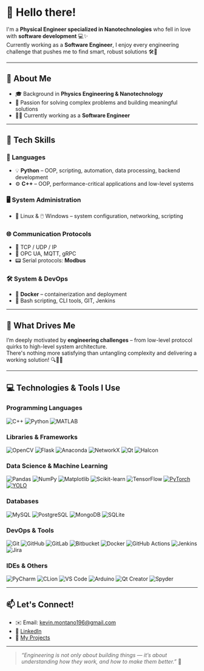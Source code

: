 # 👋 Hello there!

I'm a **Physical Engineer specialized in Nanotechnologies** who fell in love with **software development** 💻✨  
Currently working as a **Software Engineer**, I enjoy every engineering challenge that pushes me to find smart, robust solutions 🛠️🧠

---

## 🚀 About Me

- 🎓 Background in **Physics Engineering & Nanotechnology**
- 🧩 Passion for solving complex problems and building meaningful solutions
- 🧑‍💻 Currently working as a **Software Engineer**

---

## 🧠 Tech Skills

### 📝 Languages
- 💡 **Python** – OOP, scripting, automation, data processing, backend development  
- ⚙️ **C++** – OOP, performance-critical applications and low-level systems

### 🖥️ System Administration
- 🐧 Linux & 🖱️ Windows – system configuration, networking, scripting

### 🌐 Communication Protocols
- 🔌 TCP / UDP / IP  
- 🔁 OPC UA, MQTT, gRPC  
- 📟 Serial protocols: **Modbus**

### 🛠️ System & DevOps
- 🐳 **Docker** – containerization and deployment  
- 🔧 Bash scripting, CLI tools, GIT, Jenkins

---

## 💭 What Drives Me

I’m deeply motivated by **engineering challenges** – from low-level protocol quirks to high-level system architecture.  
There's nothing more satisfying than untangling complexity and delivering a working solution! 🔍🧩✅

---

## 💻 Technologies & Tools I Use

### Programming Languages
![C++](https://img.shields.io/badge/C++-00599C?style=for-the-badge&logo=c%2B%2B&logoColor=white)
![Python](https://img.shields.io/badge/Python-3776AB?style=for-the-badge&logo=python&logoColor=white)
![MATLAB](https://img.shields.io/badge/MATLAB-0076A8?style=for-the-badge&logo=Mathworks&logoColor=white)

### Libraries & Frameworks
![OpenCV](https://img.shields.io/badge/OpenCV-5C3EE8?style=for-the-badge&logo=opencv&logoColor=white)
![Flask](https://img.shields.io/badge/Flask-000000?style=for-the-badge&logo=flask&logoColor=white)
![Anaconda](https://img.shields.io/badge/Anaconda-44A833?style=for-the-badge&logo=anaconda&logoColor=white)
![NetworkX](https://img.shields.io/badge/NetworkX-FFCC00?style=for-the-badge&logo=python&logoColor=black)
![Qt](https://img.shields.io/badge/Qt-41CD52?style=for-the-badge&logo=qt&logoColor=white)
![Halcon](https://img.shields.io/badge/Halcon-00587A?style=for-the-badge&logo=eyeem&logoColor=white)

### Data Science & Machine Learning
![Pandas](https://img.shields.io/badge/Pandas-150458?style=for-the-badge&logo=pandas&logoColor=white)
![NumPy](https://img.shields.io/badge/NumPy-013243?style=for-the-badge&logo=numpy&logoColor=white)
![Matplotlib](https://img.shields.io/badge/Matplotlib-11557C?style=for-the-badge&logo=matplotlib&logoColor=white)
![Scikit-learn](https://img.shields.io/badge/Scikit--Learn-F7931E?style=for-the-badge&logo=scikit-learn&logoColor=white)
![TensorFlow](https://img.shields.io/badge/TensorFlow-FF6F00?style=for-the-badge&logo=tensorflow&logoColor=white)
[![PyTorch](https://img.shields.io/badge/PyTorch-EE4C2C?style=for-the-badge&logo=pytorch&logoColor=white)](https://pytorch.org)
[![YOLO](https://img.shields.io/badge/YOLO-FFD700?style=for-the-badge&logoColor=white)](#)

### Databases
![MySQL](https://img.shields.io/badge/MySQL-005C84?style=for-the-badge&logo=mysql&logoColor=white)
![PostgreSQL](https://img.shields.io/badge/PostgreSQL-336791?style=for-the-badge&logo=postgresql&logoColor=white)
![MongoDB](https://img.shields.io/badge/MongoDB-47A248?style=for-the-badge&logo=mongodb&logoColor=white)
![SQLite](https://img.shields.io/badge/SQLite-003B57?style=for-the-badge&logo=sqlite&logoColor=white)

### DevOps & Tools
![Git](https://img.shields.io/badge/Git-F05032?style=for-the-badge&logo=git&logoColor=white)
![GitHub](https://img.shields.io/badge/GitHub-181717?style=for-the-badge&logo=github&logoColor=white)
![GitLab](https://img.shields.io/badge/GitLab-FC6D26?style=for-the-badge&logo=gitlab&logoColor=white)
![Bitbucket](https://img.shields.io/badge/Bitbucket-0052CC?style=for-the-badge&logo=bitbucket&logoColor=white)
![Docker](https://img.shields.io/badge/Docker-2496ED?style=for-the-badge&logo=docker&logoColor=white)
![GitHub Actions](https://img.shields.io/badge/GitHub%20Actions-2088FF?style=for-the-badge&logo=github-actions&logoColor=white)
![Jenkins](https://img.shields.io/badge/Jenkins-D24939?style=for-the-badge&logo=jenkins&logoColor=white)
![Jira](https://img.shields.io/badge/Jira-0052CC?style=for-the-badge&logo=jira&logoColor=white)

### IDEs & Others
![PyCharm](https://img.shields.io/badge/PyCharm-000000?style=for-the-badge&logo=pycharm&logoColor=white)
![CLion](https://img.shields.io/badge/CLion-000000?style=for-the-badge&logo=clion&logoColor=white)
![VS Code](https://img.shields.io/badge/VS%20Code-007ACC?style=for-the-badge&logo=visual-studio-code&logoColor=white)
![Arduino](https://img.shields.io/badge/Arduino-00979D?style=for-the-badge&logo=arduino&logoColor=white)
![Qt Creator](https://img.shields.io/badge/Qt%20Creator-41CD52?style=for-the-badge&logo=qt&logoColor=white)
![Spyder](https://img.shields.io/badge/Spyder-FF0000?style=for-the-badge&logo=spyder-ide&logoColor=white)

---

## 📫 Let's Connect!

- ✉️ Email: [kevin.montano196@gmail.com](mailto:kevin.montano196@gmail.com)
- 💼 [LinkedIn](www.linkedin.com/in/kevin-montano-a1579015b)  
- 📂 [My Projects](https://github.com/montano96?tab=repositories)

---

> *“Engineering is not only about building things — it’s about understanding how they work, and how to make them better.”* 🚀
